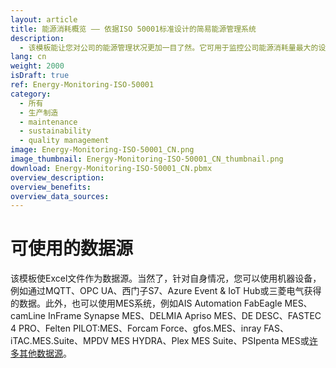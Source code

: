 ```yaml
---
layout: article
title: 能源消耗概览 —— 依据ISO 50001标准设计的简易能源管理系统
description: 
  - 该模板能让您对公司的能源管理状况更加一目了然。它可用于监控公司能源消耗量最大的设备、提高能源效率并节约资源；还可以让您了解最显著的能源消耗设备，优化能源使用，助力环境保护，从而最高效地利用能源。模板的主要用途包括确保较高水平的能源效率，快速定位能源管理中的问题，从而降低能源成本。除了能源消耗，也可以显示其他重要的关键指标，例如进气量或系统压强。所有的这些都可以帮助您更轻松地达到ISO 50001标准的法律要求。
lang: cn
weight: 2000
isDraft: true
ref: Energy-Monitoring-ISO-50001
category:
  - 所有
  - 生产制造
  - maintenance
  - sustainability
  - quality management
image: Energy-Monitoring-ISO-50001_CN.png
image_thumbnail: Energy-Monitoring-ISO-50001_CN_thumbnail.png
download: Energy-Monitoring-ISO-50001_CN.pbmx
overview_description:
overview_benefits:
overview_data_sources:
---
```

# 可使用的数据源
该模板使Excel文件作为数据源。当然了，针对自身情况，您可以使用机器设备，例如通过MQTT、OPC UA、西门子S7、Azure Event & IoT Hub或三菱电气获得的数据。此外，也可以使用MES系统，例如AIS Automation FabEagle MES、camLine InFrame Synapse MES、DELMIA Apriso MES、DE DESC、FASTEC 4 PRO、Felten PILOT:MES、Forcam Force、gfos.MES、inray FAS、iTAC.MES.Suite、MPDV MES HYDRA、Plex MES Suite、PSIpenta MES或[许多其他数据源](https://peakboard.com/en/interfaces/)。
